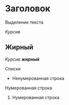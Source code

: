 # Заголовок

Выделение текста

*Курсив*

## Жирный
*Курсив __жирный__*

Списки

* Ненумерованная строка

Нумерованная строка

1. Нумерованная строка